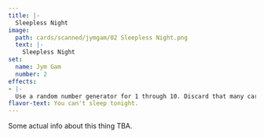```yaml
---
title: |-
  Sleepless Night
image: 
  path: cards/scanned/jymgam/02 Sleepless Night.png
  text: |-
    Sleepless Night
set:
  name: Jym Gam
  number: 2
effects: 
- |-
  Use a random number generator for 1 through 10. Discard that many cards if you have them.
flavor-text: You can't sleep tonight.
---
```

Some actual info about this thing TBA.
